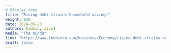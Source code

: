 ```yaml
---
# Display name
title: "Rising debt strains household savings"
weight: 810
date: 2024-05-23
authors: [admin, zico]
media: "The Hindu"
link: "https://www.thehindu.com/business/Economy/rising-debt-strains-household-savings/article68207444.ece"
draft: false
---
```


